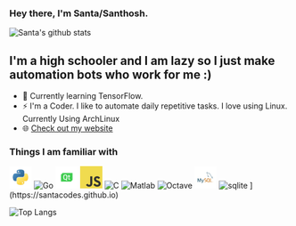 ### Hey there, I'm Santa/Santhosh.
![Santa's github stats](https://github-readme-stats.vercel.app/api?username=santacodes&include_all_commits=true&custom_title=Santa's%20stats&theme=gotham&show_icons=true&hide=contribs)


## I'm a high schooler and I am lazy so I just make automation bots who work for me :) 
- 🌱 Currently learning TensorFlow.
- ⚡ I'm a Coder. I like to automate daily repetitive tasks. I love using Linux. Currently Using ArchLinux
- :globe_with_meridians: [Check out my website](https://santacodes.github.io)

### Things I am familiar with
<img alt="Python" width="40px" src="https://raw.githubusercontent.com/github/explore/80688e429a7d4ef2fca1e82350fe8e3517d3494d/topics/python/python.png" />
<img alt="Go" width="40px" src="https://golang.org/lib/godoc/images/go-logo-blue.svg" />
<img alt="Qt" width="40px" src="https://raw.githubusercontent.com/github/explore/80688e429a7d4ef2fca1e82350fe8e3517d3494d/topics/qt/qt.png" />
<img alt="JavaScript" width="40px" src="https://raw.githubusercontent.com/github/explore/80688e429a7d4ef2fca1e82350fe8e3517d3494d/topics/javascript/javascript.png" />
<img alt="C" width="40px" src="https://upload.wikimedia.org/wikipedia/commons/thumb/3/35/The_C_Programming_Language_logo.svg/846px-The_C_Programming_Language_logo.svg.png" />
<img alt="Matlab" width="40px" src="https://i.imgur.com/I7nBlZ5.png" />
<img alt="Octave" width="40px" src="https://www.gnu.org/software/octave/img/octave-logo.svg" />
<img alt="MySQL" width="40px" src="https://raw.githubusercontent.com/github/explore/80688e429a7d4ef2fca1e82350fe8e3517d3494d/topics/mysql/mysql.png" />
<img alt="sqlite" width="60px" src="https://www.sqlite.org/images/sqlite370_banner.gif" />
](https://santacodes.github.io)

![Top Langs](https://github-readme-stats.vercel.app/api/top-langs/?username=santacodes&layout=compact&theme=gotham&card_width=1000&langs_count=10)


<!--
**freakingrocky/freakingrocky** is a ✨ _special_ ✨ repository because its `README.md` (this file) appears on your GitHub profile.

Here are some ideas to get you started:
- 🔭 I’m currently working on ...
- 👯 I’m looking to collaborate on ...
- 🤔 I’m looking for help with ...
- 💬 Ask me about ...
- 😄 Pronouns: ...
-->
